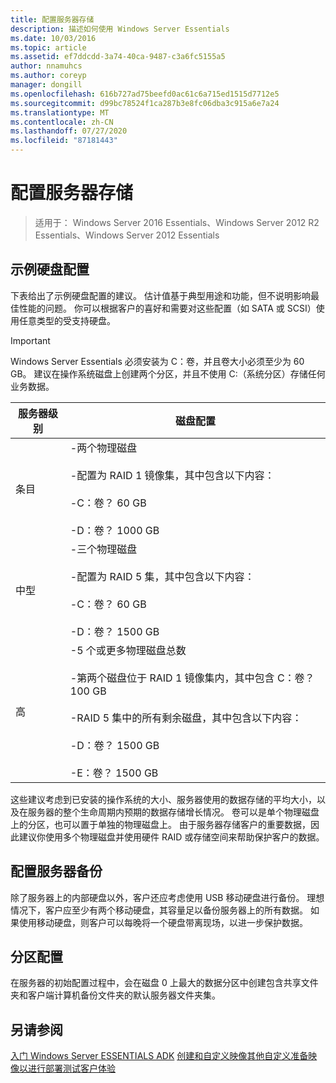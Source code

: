 ```yaml
---
title: 配置服务器存储
description: 描述如何使用 Windows Server Essentials
ms.date: 10/03/2016
ms.topic: article
ms.assetid: ef7ddcdd-3a74-40ca-9487-c3a6fc5155a5
author: nnamuhcs
ms.author: coreyp
manager: dongill
ms.openlocfilehash: 616b727ad75beefd0ac61c6a715ed1515d7712e5
ms.sourcegitcommit: d99bc78524f1ca287b3e8fc06dba3c915a6e7a24
ms.translationtype: MT
ms.contentlocale: zh-CN
ms.lasthandoff: 07/27/2020
ms.locfileid: "87181443"
---
```

# <a name="configure-server-storage"></a>配置服务器存储

>适用于： Windows Server 2016 Essentials、Windows Server 2012 R2 Essentials、Windows Server 2012 Essentials

## <a name="sample-hard-disk-configurations"></a>示例硬盘配置
 下表给出了示例硬盘配置的建议。 估计值基于典型用途和功能，但不说明影响最佳性能的问题。 你可以根据客户的喜好和需要对这些配置（如 SATA 或 SCSI）使用任意类型的受支持硬盘。

> [!IMPORTANT]
>   Windows Server Essentials 必须安装为 C：卷，并且卷大小必须至少为 60 GB。 建议在操作系统磁盘上创建两个分区，并且不使用 C:（系统分区）存储任何业务数据。

|服务器级别|磁盘配置|
|------------------|------------------------|
|条目|-两个物理磁盘<br /><br /> -配置为 RAID 1 镜像集，其中包含以下内容：<br /><br /> -C：卷？ 60 GB<br /><br /> -D：卷？ 1000 GB|
|中型|-三个物理磁盘<br /><br /> -配置为 RAID 5 集，其中包含以下内容：<br /><br /> -C：卷？ 60 GB<br /><br /> -D：卷？ 1500 GB|
|高|-5 个或更多物理磁盘总数<br /><br /> -第两个磁盘位于 RAID 1 镜像集内，其中包含 C：卷？ 100 GB<br /><br /> -RAID 5 集中的所有剩余磁盘，其中包含以下内容：<br /><br /> -D：卷？ 1500 GB<br /><br /> -E：卷？ 1500 GB|

 这些建议考虑到已安装的操作系统的大小、服务器使用的数据存储的平均大小，以及在服务器的整个生命周期内预期的数据存储增长情况。 卷可以是单个物理磁盘上的分区，也可以置于单独的物理磁盘上。 由于服务器存储客户的重要数据，因此建议你使用多个物理磁盘并使用硬件 RAID 或存储空间来帮助保护客户的数据。

## <a name="configuring-your-server-backup"></a>配置服务器备份
 除了服务器上的内部硬盘以外，客户还应考虑使用 USB 移动硬盘进行备份。 理想情况下，客户应至少有两个移动硬盘，其容量足以备份服务器上的所有数据。 如果使用移动硬盘，则客户可以每晚将一个硬盘带离现场，以进一步保护数据。

## <a name="partition-configuration"></a>分区配置
 在服务器的初始配置过程中，会在磁盘 0 上最大的数据分区中创建包含共享文件夹和客户端计算机备份文件夹的默认服务器文件夹集。

## <a name="see-also"></a>另请参阅

 [入门 Windows Server ESSENTIALS ADK](Getting-Started-with-the-Windows-Server-Essentials-ADK.md) [创建和自定义映像](Creating-and-Customizing-the-Image.md)[其他自定义](Additional-Customizations.md)[准备映像以进行部署](Preparing-the-Image-for-Deployment.md)[测试客户体验](Testing-the-Customer-Experience.md)

